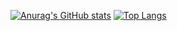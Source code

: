 [![Anurag's GitHub stats](https://github-readme-stats.vercel.app/api?username=xinghengstar&show_icons=true&count_private=true&theme=ambient_gradient)](https://github.com/anuraghazra/github-readme-stats)
[![Top Langs](https://github-readme-stats.vercel.app/api/top-langs/?username=anuraghazra&layout=compact)](https://github.com/anuraghazra/github-readme-stats)
